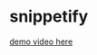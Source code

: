 # snippetify

[demo video here](https://hc-cdn.hel1.your-objectstorage.com/s/v3/4cf02f5a36d545e4c30c40afbdf24d6d88c9c763_browserbuddy-demo.mp4)
